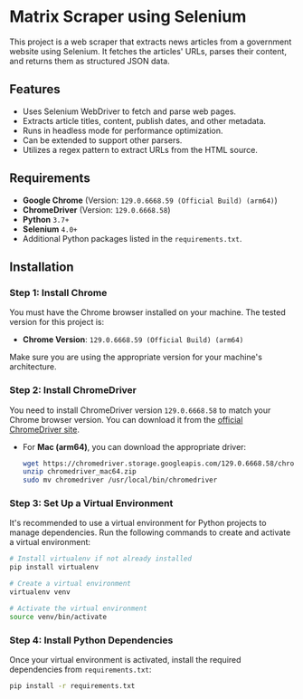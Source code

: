 # Matrix Scraper using Selenium

This project is a web scraper that extracts news articles from a government website using Selenium. It fetches the articles' URLs, parses their content, and returns them as structured JSON data.

## Features

- Uses Selenium WebDriver to fetch and parse web pages.
- Extracts article titles, content, publish dates, and other metadata.
- Runs in headless mode for performance optimization.
- Can be extended to support other parsers.
- Utilizes a regex pattern to extract URLs from the HTML source.
  
## Requirements

- **Google Chrome** (Version: `129.0.6668.59 (Official Build) (arm64)`)
- **ChromeDriver** (Version: `129.0.6668.58`)
- **Python** `3.7+`
- **Selenium** `4.0+`
- Additional Python packages listed in the `requirements.txt`.

## Installation

### Step 1: Install Chrome

You must have the Chrome browser installed on your machine. The tested version for this project is:

- **Chrome Version**: `129.0.6668.59 (Official Build) (arm64)`

Make sure you are using the appropriate version for your machine's architecture.

### Step 2: Install ChromeDriver

You need to install ChromeDriver version `129.0.6668.58` to match your Chrome browser version. You can download it from the [official ChromeDriver site](https://chromedriver.chromium.org/downloads).

- For **Mac (arm64)**, you can download the appropriate driver:
  ```bash
  wget https://chromedriver.storage.googleapis.com/129.0.6668.58/chromedriver_mac64.zip
  unzip chromedriver_mac64.zip
  sudo mv chromedriver /usr/local/bin/chromedriver
  ```

### Step 3: Set Up a Virtual Environment

It's recommended to use a virtual environment for Python projects to manage dependencies. Run the following commands to create and activate a virtual environment:

```bash
# Install virtualenv if not already installed
pip install virtualenv

# Create a virtual environment
virtualenv venv

# Activate the virtual environment
source venv/bin/activate
```

### Step 4: Install Python Dependencies

Once your virtual environment is activated, install the required dependencies from `requirements.txt`:

```bash
pip install -r requirements.txt
```